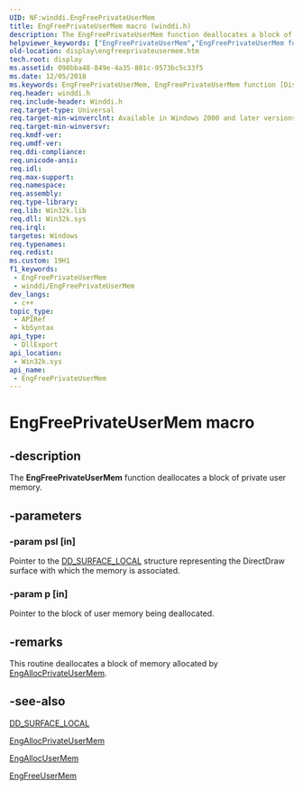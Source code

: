 ```yaml
---
UID: NF:winddi.EngFreePrivateUserMem
title: EngFreePrivateUserMem macro (winddi.h)
description: The EngFreePrivateUserMem function deallocates a block of private user memory.
helpviewer_keywords: ["EngFreePrivateUserMem","EngFreePrivateUserMem function [Display Devices]","display.engfreeprivateusermem","gdifncs_debf1b76-d783-4b91-832e-c95c2c41af76.xml","winddi/EngFreePrivateUserMem"]
old-location: display\engfreeprivateusermem.htm
tech.root: display
ms.assetid: 098bba48-849e-4a35-801c-9573bc5c33f5
ms.date: 12/05/2018
ms.keywords: EngFreePrivateUserMem, EngFreePrivateUserMem function [Display Devices], display.engfreeprivateusermem, gdifncs_debf1b76-d783-4b91-832e-c95c2c41af76.xml, winddi/EngFreePrivateUserMem
req.header: winddi.h
req.include-header: Winddi.h
req.target-type: Universal
req.target-min-winverclnt: Available in Windows 2000 and later versions of the Windows operating systems.
req.target-min-winversvr: 
req.kmdf-ver: 
req.umdf-ver: 
req.ddi-compliance: 
req.unicode-ansi: 
req.idl: 
req.max-support: 
req.namespace: 
req.assembly: 
req.type-library: 
req.lib: Win32k.lib
req.dll: Win32k.sys
req.irql: 
targetos: Windows
req.typenames: 
req.redist: 
ms.custom: 19H1
f1_keywords:
 - EngFreePrivateUserMem
 - winddi/EngFreePrivateUserMem
dev_langs:
 - c++
topic_type:
 - APIRef
 - kbSyntax
api_type:
 - DllExport
api_location:
 - Win32k.sys
api_name:
 - EngFreePrivateUserMem
---
```


# EngFreePrivateUserMem macro


## -description

The <b>EngFreePrivateUserMem</b> function deallocates a block of private user memory.

## -parameters

### -param psl [in]

Pointer to the <a href="https://docs.microsoft.com/windows/desktop/api/ddrawint/ns-ddrawint-dd_surface_local">DD_SURFACE_LOCAL</a> structure representing the DirectDraw surface with which the memory is associated.

### -param p [in]

Pointer to the block of user memory being deallocated.

## -remarks

This routine deallocates a block of memory allocated by <a href="https://docs.microsoft.com/windows/desktop/api/winddi/nf-winddi-engallocprivateusermem">EngAllocPrivateUserMem</a>.

## -see-also

<a href="https://docs.microsoft.com/windows/desktop/api/ddrawint/ns-ddrawint-dd_surface_local">DD_SURFACE_LOCAL</a>



<a href="https://docs.microsoft.com/windows/desktop/api/winddi/nf-winddi-engallocprivateusermem">EngAllocPrivateUserMem</a>



<a href="https://docs.microsoft.com/windows/desktop/api/winddi/nf-winddi-engallocusermem">EngAllocUserMem</a>



<a href="https://docs.microsoft.com/windows/desktop/api/winddi/nf-winddi-engfreeusermem">EngFreeUserMem</a>

